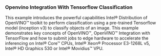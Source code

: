 ### Openvino Integration With Tensorflow Classification

This example introduces the powerful capabilities Intel® Distribution of OpenVINO™ toolkit to perform classification using a pre-trained Tensorflow model (inception v3) to classify objects of an image. This example demonstrates key concepts of OpenVINO™, OpenVINO™ Integration with TensorFlow and how to submit jobs to edge hardware to accelerate the inferencing on Intel® Core™ CPUs, Intel® Xeon® Processor E3-1268L v5, Intel® HD Graphics 530 or Intel® Movidius™ VPU.
